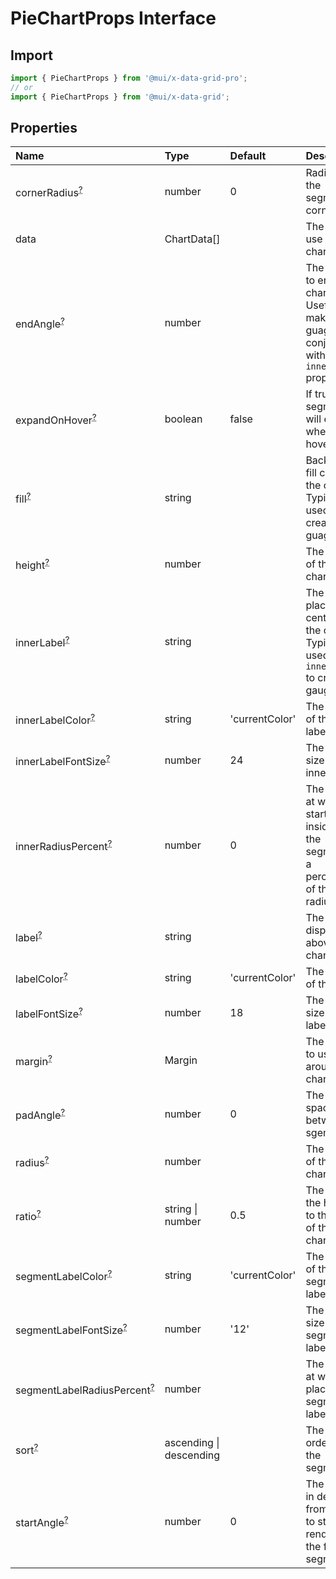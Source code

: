 # PieChartProps Interface

<p class="description"></p>

## Import

```js
import { PieChartProps } from '@mui/x-data-grid-pro';
// or
import { PieChartProps } from '@mui/x-data-grid';
```

## Properties

| Name                                                                                                        | Type                                                   | Default                                                | Description                                                                                         |
| :---------------------------------------------------------------------------------------------------------- | :----------------------------------------------------- | :----------------------------------------------------- | :-------------------------------------------------------------------------------------------------- |
| <span class="prop-name optional">cornerRadius<sup><abbr title="optional">?</abbr></sup></span>              | <span class="prop-type">number</span>                  | <span class="prop-default">0<br /></span>              | Radius of the segment corners.                                                                      |
| <span class="prop-name">data</span>                                                                         | <span class="prop-type">ChartData[]</span>             |                                                        | The data to use for the chart.                                                                      |
| <span class="prop-name optional">endAngle<sup><abbr title="optional">?</abbr></sup></span>                  | <span class="prop-type">number</span>                  |                                                        | The angle to end the chart. Useful for making guages in conjunction with the `innerRadius` prop.    |
| <span class="prop-name optional">expandOnHover<sup><abbr title="optional">?</abbr></sup></span>             | <span class="prop-type">boolean</span>                 | <span class="prop-default">false<br /></span>          | If true, the segment will expand when hovered                                                       |
| <span class="prop-name optional">fill<sup><abbr title="optional">?</abbr></sup></span>                      | <span class="prop-type">string</span>                  |                                                        | Background fill color for the chart. Typically used when creating a guage.                          |
| <span class="prop-name optional">height<sup><abbr title="optional">?</abbr></sup></span>                    | <span class="prop-type">number</span>                  |                                                        | The height of the chart.                                                                            |
| <span class="prop-name optional">innerLabel<sup><abbr title="optional">?</abbr></sup></span>                | <span class="prop-type">string</span>                  |                                                        | The label to place at the center of the chart. Typically used with `innerRadius` to create a gauge. |
| <span class="prop-name optional">innerLabelColor<sup><abbr title="optional">?</abbr></sup></span>           | <span class="prop-type">string</span>                  | <span class="prop-default">'currentColor'<br /></span> | The color of the inner label.                                                                       |
| <span class="prop-name optional">innerLabelFontSize<sup><abbr title="optional">?</abbr></sup></span>        | <span class="prop-type">number</span>                  | <span class="prop-default">24<br /></span>             | The font size of the inner label.                                                                   |
| <span class="prop-name optional">innerRadiusPercent<sup><abbr title="optional">?</abbr></sup></span>        | <span class="prop-type">number</span>                  | <span class="prop-default">0<br /></span>              | The radius at which to start the inside of the segment as a percentage of the outer radius.         |
| <span class="prop-name optional">label<sup><abbr title="optional">?</abbr></sup></span>                     | <span class="prop-type">string</span>                  |                                                        | The label to display above the chart.                                                               |
| <span class="prop-name optional">labelColor<sup><abbr title="optional">?</abbr></sup></span>                | <span class="prop-type">string</span>                  | <span class="prop-default">'currentColor'<br /></span> | The color of the label.                                                                             |
| <span class="prop-name optional">labelFontSize<sup><abbr title="optional">?</abbr></sup></span>             | <span class="prop-type">number</span>                  | <span class="prop-default">18<br /></span>             | The font size of the label.                                                                         |
| <span class="prop-name optional">margin<sup><abbr title="optional">?</abbr></sup></span>                    | <span class="prop-type">Margin</span>                  |                                                        | The margin to use around the chart.                                                                 |
| <span class="prop-name optional">padAngle<sup><abbr title="optional">?</abbr></sup></span>                  | <span class="prop-type">number</span>                  | <span class="prop-default">0<br /></span>              | The spacing between sgements.                                                                       |
| <span class="prop-name optional">radius<sup><abbr title="optional">?</abbr></sup></span>                    | <span class="prop-type">number</span>                  |                                                        | The radius of the pie chart.                                                                        |
| <span class="prop-name optional">ratio<sup><abbr title="optional">?</abbr></sup></span>                     | <span class="prop-type">string \| number</span>        | <span class="prop-default">0.5<br /></span>            | The ratio of the height to the width of the chart.                                                  |
| <span class="prop-name optional">segmentLabelColor<sup><abbr title="optional">?</abbr></sup></span>         | <span class="prop-type">string</span>                  | <span class="prop-default">'currentColor'<br /></span> | The color of the segment labels.                                                                    |
| <span class="prop-name optional">segmentLabelFontSize<sup><abbr title="optional">?</abbr></sup></span>      | <span class="prop-type">number</span>                  | <span class="prop-default">'12'<br /></span>           | The font size of the segment labels.                                                                |
| <span class="prop-name optional">segmentLabelRadiusPercent<sup><abbr title="optional">?</abbr></sup></span> | <span class="prop-type">number</span>                  |                                                        | The radius at which to place the segment label.                                                     |
| <span class="prop-name optional">sort<sup><abbr title="optional">?</abbr></sup></span>                      | <span class="prop-type">ascending \| descending</span> |                                                        | The sort order for the segments.                                                                    |
| <span class="prop-name optional">startAngle<sup><abbr title="optional">?</abbr></sup></span>                | <span class="prop-type">number</span>                  | <span class="prop-default">0<br /></span>              | The angle in degrees from which to start rendering the first segment.                               |
